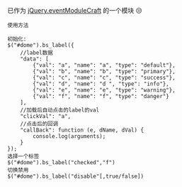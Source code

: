 已作为 [jQuery.eventModuleCraft](http://http://git.oschina.net/nightwish/jQuery.eventModuleCraft) 的一个模块  :unamused:
```
使用方法

初始化:
$("#dome").bs_label({
    //label数据
    "data": [
        {"val": "a", "name": "a", "type": "default"},
        {"val": "b", "name": "b", "type": "primary"},
        {"val": "c", "name": "c", "type": "success"},
        {"val": "d", "name": "d ", "type": "info"},
        {"val": "e", "name": "e", "type": "warning"},
        {"val": "f", "name": "f", "type": "danger"}
    ],
    //加载后自动点击的label的val
    "clickVal": "a",
    //点击后的回调
    "callBack": function (e, dName, dVal) {
        console.log(arguments);
    }
});
选择一个标签
$("#dome").bs_label("checked","f")
切换禁用
$("#dome").bs_label("disable"[,true/false])
```